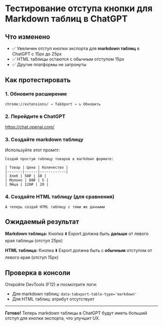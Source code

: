 # Тестирование отступа кнопки для Markdown таблиц в ChatGPT

## Что изменено
- ✅ Увеличен отступ кнопки экспорта для **markdown таблиц** в ChatGPT с 15px до 25px
- ✅ HTML таблицы остаются с обычным отступом 15px
- ✅ Другие платформы не затронуты

## Как протестировать

### 1. Обновите расширение
```
chrome://extensions/ → TabXport → ↻ Обновить
```

### 2. Перейдите в ChatGPT
https://chat.openai.com/

### 3. Создайте markdown таблицу
Используйте этот промпт:
```
Создай простую таблицу товаров в markdown формате:

| Товар | Цена | Количество |
|-------|------|------------|
| Хлеб | 50₽ | 10 |
| Молоко | 80₽ | 5 |
| Яйца | 120₽ | 20 |
```

### 4. Создайте HTML таблицу (для сравнения)
```
А теперь создай HTML таблицу с теми же данными
```

## Ожидаемый результат

**Markdown таблица:** Кнопка ⬇️ Export должна быть **дальше** от левого края таблицы (отступ 25px)

**HTML таблица:** Кнопка ⬇️ Export должна быть с **обычным** отступом от левого края (отступ 15px)

## Проверка в консоли
Откройте DevTools (F12) и посмотрите логи:
- Для markdown таблиц: `data-tabxport-table-type='markdown'`
- Для HTML таблиц: атрибут отсутствует

---
**Готово!** Теперь markdown таблицы в ChatGPT будут иметь больший отступ для кнопки экспорта, что улучшит UX. 